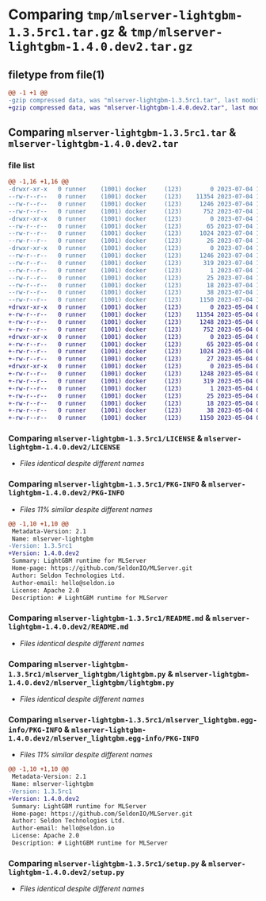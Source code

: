 # Comparing `tmp/mlserver-lightgbm-1.3.5rc1.tar.gz` & `tmp/mlserver-lightgbm-1.4.0.dev2.tar.gz`

## filetype from file(1)

```diff
@@ -1 +1 @@
-gzip compressed data, was "mlserver-lightgbm-1.3.5rc1.tar", last modified: Tue Jul  4 10:33:54 2023, max compression
+gzip compressed data, was "mlserver-lightgbm-1.4.0.dev2.tar", last modified: Thu May  4 09:30:40 2023, max compression
```

## Comparing `mlserver-lightgbm-1.3.5rc1.tar` & `mlserver-lightgbm-1.4.0.dev2.tar`

### file list

```diff
@@ -1,16 +1,16 @@
-drwxr-xr-x   0 runner    (1001) docker     (123)        0 2023-07-04 10:33:54.591447 mlserver-lightgbm-1.3.5rc1/
--rw-r--r--   0 runner    (1001) docker     (123)    11354 2023-07-04 10:33:12.000000 mlserver-lightgbm-1.3.5rc1/LICENSE
--rw-r--r--   0 runner    (1001) docker     (123)     1246 2023-07-04 10:33:54.591447 mlserver-lightgbm-1.3.5rc1/PKG-INFO
--rw-r--r--   0 runner    (1001) docker     (123)      752 2023-07-04 10:33:12.000000 mlserver-lightgbm-1.3.5rc1/README.md
-drwxr-xr-x   0 runner    (1001) docker     (123)        0 2023-07-04 10:33:54.591447 mlserver-lightgbm-1.3.5rc1/mlserver_lightgbm/
--rw-r--r--   0 runner    (1001) docker     (123)       65 2023-07-04 10:33:12.000000 mlserver-lightgbm-1.3.5rc1/mlserver_lightgbm/__init__.py
--rw-r--r--   0 runner    (1001) docker     (123)     1024 2023-07-04 10:33:12.000000 mlserver-lightgbm-1.3.5rc1/mlserver_lightgbm/lightgbm.py
--rw-r--r--   0 runner    (1001) docker     (123)       26 2023-07-04 10:33:12.000000 mlserver-lightgbm-1.3.5rc1/mlserver_lightgbm/version.py
-drwxr-xr-x   0 runner    (1001) docker     (123)        0 2023-07-04 10:33:54.591447 mlserver-lightgbm-1.3.5rc1/mlserver_lightgbm.egg-info/
--rw-r--r--   0 runner    (1001) docker     (123)     1246 2023-07-04 10:33:54.000000 mlserver-lightgbm-1.3.5rc1/mlserver_lightgbm.egg-info/PKG-INFO
--rw-r--r--   0 runner    (1001) docker     (123)      319 2023-07-04 10:33:54.000000 mlserver-lightgbm-1.3.5rc1/mlserver_lightgbm.egg-info/SOURCES.txt
--rw-r--r--   0 runner    (1001) docker     (123)        1 2023-07-04 10:33:54.000000 mlserver-lightgbm-1.3.5rc1/mlserver_lightgbm.egg-info/dependency_links.txt
--rw-r--r--   0 runner    (1001) docker     (123)       25 2023-07-04 10:33:54.000000 mlserver-lightgbm-1.3.5rc1/mlserver_lightgbm.egg-info/requires.txt
--rw-r--r--   0 runner    (1001) docker     (123)       18 2023-07-04 10:33:54.000000 mlserver-lightgbm-1.3.5rc1/mlserver_lightgbm.egg-info/top_level.txt
--rw-r--r--   0 runner    (1001) docker     (123)       38 2023-07-04 10:33:54.591447 mlserver-lightgbm-1.3.5rc1/setup.cfg
--rw-r--r--   0 runner    (1001) docker     (123)     1150 2023-07-04 10:33:12.000000 mlserver-lightgbm-1.3.5rc1/setup.py
+drwxr-xr-x   0 runner    (1001) docker     (123)        0 2023-05-04 09:30:40.245904 mlserver-lightgbm-1.4.0.dev2/
+-rw-r--r--   0 runner    (1001) docker     (123)    11354 2023-05-04 09:30:00.000000 mlserver-lightgbm-1.4.0.dev2/LICENSE
+-rw-r--r--   0 runner    (1001) docker     (123)     1248 2023-05-04 09:30:40.245904 mlserver-lightgbm-1.4.0.dev2/PKG-INFO
+-rw-r--r--   0 runner    (1001) docker     (123)      752 2023-05-04 09:30:00.000000 mlserver-lightgbm-1.4.0.dev2/README.md
+drwxr-xr-x   0 runner    (1001) docker     (123)        0 2023-05-04 09:30:40.241904 mlserver-lightgbm-1.4.0.dev2/mlserver_lightgbm/
+-rw-r--r--   0 runner    (1001) docker     (123)       65 2023-05-04 09:30:00.000000 mlserver-lightgbm-1.4.0.dev2/mlserver_lightgbm/__init__.py
+-rw-r--r--   0 runner    (1001) docker     (123)     1024 2023-05-04 09:30:00.000000 mlserver-lightgbm-1.4.0.dev2/mlserver_lightgbm/lightgbm.py
+-rw-r--r--   0 runner    (1001) docker     (123)       27 2023-05-04 09:30:00.000000 mlserver-lightgbm-1.4.0.dev2/mlserver_lightgbm/version.py
+drwxr-xr-x   0 runner    (1001) docker     (123)        0 2023-05-04 09:30:40.245904 mlserver-lightgbm-1.4.0.dev2/mlserver_lightgbm.egg-info/
+-rw-r--r--   0 runner    (1001) docker     (123)     1248 2023-05-04 09:30:40.000000 mlserver-lightgbm-1.4.0.dev2/mlserver_lightgbm.egg-info/PKG-INFO
+-rw-r--r--   0 runner    (1001) docker     (123)      319 2023-05-04 09:30:40.000000 mlserver-lightgbm-1.4.0.dev2/mlserver_lightgbm.egg-info/SOURCES.txt
+-rw-r--r--   0 runner    (1001) docker     (123)        1 2023-05-04 09:30:40.000000 mlserver-lightgbm-1.4.0.dev2/mlserver_lightgbm.egg-info/dependency_links.txt
+-rw-r--r--   0 runner    (1001) docker     (123)       25 2023-05-04 09:30:40.000000 mlserver-lightgbm-1.4.0.dev2/mlserver_lightgbm.egg-info/requires.txt
+-rw-r--r--   0 runner    (1001) docker     (123)       18 2023-05-04 09:30:40.000000 mlserver-lightgbm-1.4.0.dev2/mlserver_lightgbm.egg-info/top_level.txt
+-rw-r--r--   0 runner    (1001) docker     (123)       38 2023-05-04 09:30:40.245904 mlserver-lightgbm-1.4.0.dev2/setup.cfg
+-rw-r--r--   0 runner    (1001) docker     (123)     1150 2023-05-04 09:30:00.000000 mlserver-lightgbm-1.4.0.dev2/setup.py
```

### Comparing `mlserver-lightgbm-1.3.5rc1/LICENSE` & `mlserver-lightgbm-1.4.0.dev2/LICENSE`

 * *Files identical despite different names*

### Comparing `mlserver-lightgbm-1.3.5rc1/PKG-INFO` & `mlserver-lightgbm-1.4.0.dev2/PKG-INFO`

 * *Files 11% similar despite different names*

```diff
@@ -1,10 +1,10 @@
 Metadata-Version: 2.1
 Name: mlserver-lightgbm
-Version: 1.3.5rc1
+Version: 1.4.0.dev2
 Summary: LightGBM runtime for MLServer
 Home-page: https://github.com/SeldonIO/MLServer.git
 Author: Seldon Technologies Ltd.
 Author-email: hello@seldon.io
 License: Apache 2.0
 Description: # LightGBM runtime for MLServer
```

### Comparing `mlserver-lightgbm-1.3.5rc1/README.md` & `mlserver-lightgbm-1.4.0.dev2/README.md`

 * *Files identical despite different names*

### Comparing `mlserver-lightgbm-1.3.5rc1/mlserver_lightgbm/lightgbm.py` & `mlserver-lightgbm-1.4.0.dev2/mlserver_lightgbm/lightgbm.py`

 * *Files identical despite different names*

### Comparing `mlserver-lightgbm-1.3.5rc1/mlserver_lightgbm.egg-info/PKG-INFO` & `mlserver-lightgbm-1.4.0.dev2/mlserver_lightgbm.egg-info/PKG-INFO`

 * *Files 11% similar despite different names*

```diff
@@ -1,10 +1,10 @@
 Metadata-Version: 2.1
 Name: mlserver-lightgbm
-Version: 1.3.5rc1
+Version: 1.4.0.dev2
 Summary: LightGBM runtime for MLServer
 Home-page: https://github.com/SeldonIO/MLServer.git
 Author: Seldon Technologies Ltd.
 Author-email: hello@seldon.io
 License: Apache 2.0
 Description: # LightGBM runtime for MLServer
```

### Comparing `mlserver-lightgbm-1.3.5rc1/setup.py` & `mlserver-lightgbm-1.4.0.dev2/setup.py`

 * *Files identical despite different names*

